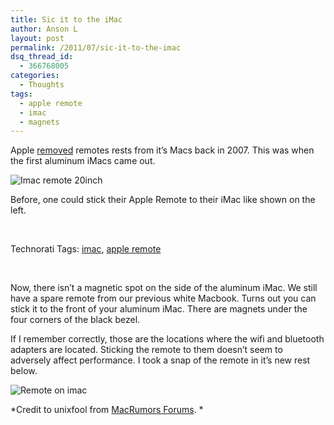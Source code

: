 ```yaml
---
title: Sic it to the iMac
author: Anson L
layout: post
permalink: /2011/07/sic-it-to-the-imac
dsq_thread_id:
  - 366768005
categories:
  - Thoughts
tags:
  - apple remote
  - imac
  - magnets
---
```

Apple [removed][1] remotes rests from it&#8217;s Macs back in 2007. This was when the first aluminum iMacs came out.

<img style="display: block; margin-left: auto; margin-right: auto;" title="imac-remote-20inch.jpeg" src="https://i1.wp.com/apparentetch.com/wp-content/uploads/2011/07/imac-remote-20inch2.jpeg?resize=262%2C300" border="0" alt="Imac remote 20inch" data-recalc-dims="1" />

Before, one could stick their Apple Remote to their iMac like shown on the left.

<p style="text-align: center;">
   
</p>

<!-- Technorati Tags Start -->

Technorati Tags: <a rel="tag" href="http://technorati.com/tag/imac">imac</a>, <a rel="tag" href="http://technorati.com/tag/apple%20remote">apple remote</a>

<!-- Technorati Tags End -->

<!--more-->

 

Now, there isn&#8217;t a magnetic spot on the side of the aluminum iMac. We still have a spare remote from our previous white Macbook. Turns out you can stick it to the front of your aluminum iMac. There are magnets under the four corners of the black bezel.

If I remember correctly, those are the locations where the wifi and bluetooth adapters are located. Sticking the remote to them doesn&#8217;t seem to adversely affect performance. I took a snap of the remote in it&#8217;s new rest below.

<img style="display: block; margin-left: auto; margin-right: auto;" title="remote on imac.JPG" src="https://i2.wp.com/apparentetch.com/wp-content/uploads/2011/07/remote-on-imac.jpg?resize=300%2C262" border="0" alt="Remote on imac" data-recalc-dims="1" />

*Credit to unixfool from [MacRumors Forums][2]. *

 

 

 [1]: http://support.apple.com/kb/TA24898
 [2]: http://forums.macrumors.com/showthread.php?t=874883